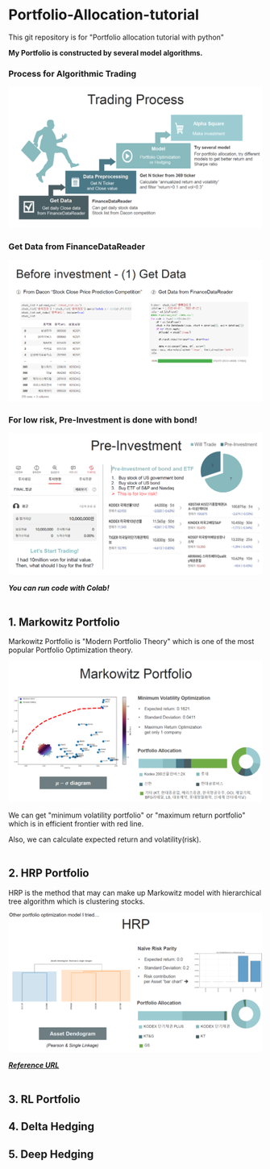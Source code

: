 # Portfolio-Allocation-tutorial
This git repository is for "Portfolio allocation tutorial with python"

**My Portfolio is constructed by several model algorithms.**

### Process for Algorithmic Trading
![Trading Process](./img/Trading_Process.png)

### Get Data from FinanceDataReader
![Get Data](./img/Get_Data.png)

### For low risk, Pre-Investment is done with bond!
![Pre-Investment](./img/Pre_investment.png)

***You can run code with Colab!***
<br></br>

## 1. Markowitz Portfolio
Markowitz Portfolio is "Modern Portfolio Theory" which is one of the most popular Portfolio Optimization theory. 

![Markowitz Portfolio result](./img/Markowitz_Portfolio.png)

We can get "minimum volatility portfolio" or "maximum return portfolio" which is in efficient frontier with red line. 

Also, we can calculate expected return and volatility(risk).
<br></br>

## 2. HRP Portfolio
HRP is the method that may can make up Markowitz model with hierarchical tree algorithm which is clustering stocks.

![HRP](./img/HRP.png)

***[Reference URL](https://medium.com/@orenji.eirl/hierarchical-risk-parity-with-python-and-riskfolio-lib-c0e60b94252e)***
<br></br>

## 3. RL Portfolio

## 4. Delta Hedging

## 5. Deep Hedging
